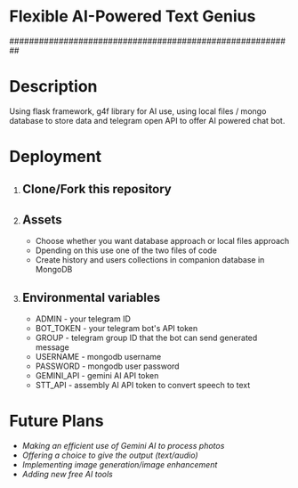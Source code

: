 # Flexible AI-Powered Text Genius
##########################################################

# Description
Using flask framework, g4f library for AI use, using local files / mongo database to store data and telegram open API to offer AI powered chat bot.

# Deployment
1. ## Clone/Fork this repository
2. ## Assets
   - Choose whether you want database approach or local files approach
   - Dpending on this use one of the two files of code
   - Create history and users collections in companion database in MongoDB
4. ## Environmental variables
   - ADMIN - your telegram ID
   - BOT_TOKEN - your telegram bot's API token
   - GROUP - telegram group ID that the bot can send generated message
   - USERNAME - mongodb username
   - PASSWORD - mongodb user password
   - GEMINI_API - gemini AI API token
   - STT_API - assembly AI API token to convert speech to text


# Future Plans
- *Making an efficient use of Gemini AI to process photos*
- *Offering a choice to give the output (text/audio)*
- *Implementing image generation/image enhancement*
- *Adding new free AI tools*
